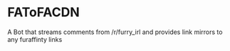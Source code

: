 # FAToFACDN
A Bot that streams comments from /r/furry_irl and provides link mirrors to any furaffinty links
